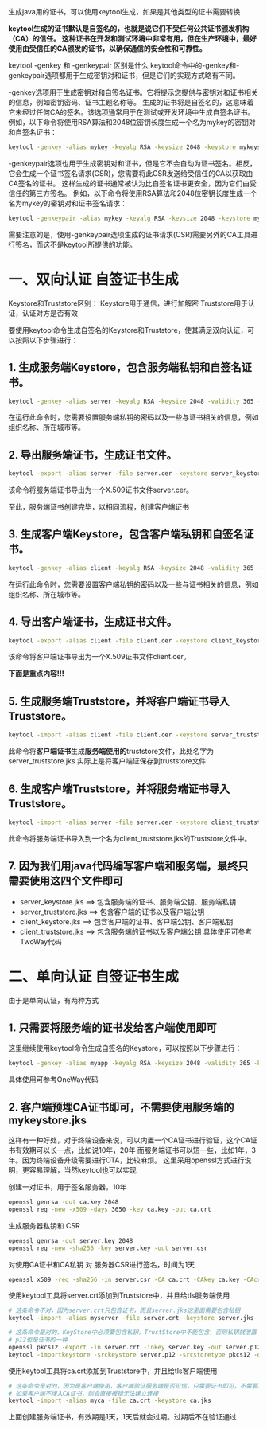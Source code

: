 生成java用的证书，可以使用keytool生成，如果是其他类型的证书需要转换

<b>
keytool生成的证书默认是自签名的，也就是说它们不受任何公共证书颁发机构（CA）的信任。
这种证书在开发和测试环境中非常有用，但在生产环境中，最好使用由受信任的CA颁发的证书，以确保通信的安全性和可靠性。
</b>

keytool -genkey 和 -genkeypair 区别是什么
keytool命令中的-genkey和-genkeypair选项都用于生成密钥对和证书，但是它们的实现方式略有不同。

-genkey选项用于生成密钥对和自签名证书。它将提示您提供与密钥对和证书相关的信息，例如密钥密码、证书主题名称等。
生成的证书将是自签名的，这意味着它未经过任何CA的签名。该选项通常用于在测试或开发环境中生成自签名证书。
例如，以下命令将使用RSA算法和2048位密钥长度生成一个名为mykey的密钥对和自签名证书：
```bash
keytool -genkey -alias mykey -keyalg RSA -keysize 2048 -keystore mykeystore.jks
```

-genkeypair选项也用于生成密钥对和证书，但是它不会自动为证书签名。相反，它会生成一个证书签名请求(CSR)，您需要将此CSR发送给受信任的CA以获取由CA签名的证书。
这样生成的证书通常被认为比自签名证书更安全，因为它们由受信任的第三方签名。
例如，以下命令将使用RSA算法和2048位密钥长度生成一个名为mykey的密钥对和证书签名请求：
```bash
keytool -genkeypair -alias mykey -keyalg RSA -keysize 2048 -keystore mykeystore.jks
```
需要注意的是，使用-genkeypair选项生成的证书请求(CSR)需要另外的CA工具进行签名，而这不是keytool所提供的功能。


# 一、双向认证 自签证书生成
Keystore和Truststore区别：
Keystore用于通信，进行加解密
Truststore用于认证，认证对方是否有效

要使用keytool命令生成自签名的Keystore和Truststore，使其满足双向认证，可以按照以下步骤进行：
## 1. 生成服务端Keystore，包含服务端私钥和自签名证书。
```bash
keytool -genkey -alias server -keyalg RSA -keysize 2048 -validity 365 -keystore server_keystore.jks
```
在运行此命令时，您需要设置服务端私钥的密码以及一些与证书相关的信息，例如组织名称、所在城市等。

## 2. 导出服务端证书，生成证书文件。
```bash
keytool -export -alias server -file server.cer -keystore server_keystore.jks
```
该命令将服务端证书导出为一个X.509证书文件server.cer。

至此，服务端证书创建完毕，以相同流程，创建客户端证书
## 3. 生成客户端Keystore，包含客户端私钥和自签名证书。
```bash
keytool -genkey -alias client -keyalg RSA -keysize 2048 -validity 365 -keystore client_keystore.jks
```
在运行此命令时，您需要设置客户端私钥的密码以及一些与证书相关的信息，例如组织名称、所在城市等。

## 4. 导出客户端证书，生成证书文件。
```bash
keytool -export -alias client -file client.cer -keystore client_keystore.jks
```
该命令将客户端证书导出为一个X.509证书文件client.cer。

<b>下面是重点内容!!!</b>

## 5. 生成服务端Truststore，并将客户端证书导入Truststore。
```bash
keytool -import -alias client -file client.cer -keystore server_truststore.jks
```
此命令将<b>客户端证书</b>生成<b>服务端使用的</b>truststore文件，此处名字为server_truststore.jks
实际上是将客户端证保存到truststore文件

## 6. 生成客户端Truststore，并将服务端证书导入Truststore。
```bash
keytool -import -alias server -file server.cer -keystore client_truststore.jks
```
此命令将服务端证书导入到一个名为client_truststore.jks的Truststore文件中。

## 7. 因为我们用java代码编写客户端和服务端，最终只需要使用这四个文件即可
- server_keystore.jks    ==> 包含服务端的证书、服务端公钥、服务端私钥
- server_truststore.jks  ==> 包含客户端的证书以及客户端公钥
- client_keystore.jks    ==> 包含客户端的证书、客户端公钥、客户端私钥
- client_truststore.jks  ==> 包含服务端的证书以及客户端公钥
具体使用可参考TwoWay代码

# 二、单向认证 自签证书生成
由于是单向认证，有两种方式
## 1. 只需要将服务端的证书发给客户端使用即可
这里继续使用keytool命令生成自签名的Keystore，可以按照以下步骤进行：
```bash
keytool -genkey -alias myapp -keyalg RSA -keysize 2048 -validity 365 -keystore mykeystore.jks
```
具体使用可参考OneWay代码

## 2. 客户端预埋CA证书即可，不需要使用服务端的mykeystore.jks
这样有一种好处，对于终端设备来说，可以内置一个CA证书进行验证，这个CA证书有效期可以长一点，比如说10年，20年
而服务端证书可以短一些，比如1年，3年。因为终端设备升级需要进行OTA，比较麻烦。
这里采用openssl方式进行说明，更容易理解，当然keytool也可以实现

创建一对证书，用于签名服务器，10年
```bash
openssl genrsa -out ca.key 2048
openssl req -new -x509 -days 3650 -key ca.key -out ca.crt
```

生成服务器私钥和 CSR
```bash
openssl genrsa -out server.key 2048
openssl req -new -sha256 -key server.key -out server.csr 
```

对使用CA证书和CA私钥 对 服务器CSR进行签名，时间为1天
```bash
openssl x509 -req -sha256 -in server.csr -CA ca.crt -CAkey ca.key -CAcreateserial -out server.crt -days 1
```


使用keytool工具将server.crt添加到Truststore中，并且给tls服务端使用
```bash
# 这条命令不对，因为server.crt只包含证书，而且server.jks这里面需要包含私钥
keytool -import -alias myserver -file server.crt -keystore server.jks
```

```bash
# 这条命令是对的，KeyStore中必须要包含私钥，TrustStore中不能包含，否则私钥就泄露
# p12也是证书的一种
openssl pkcs12 -export -in server.crt -inkey server.key -out server.p12
keytool -importkeystore -srckeystore server.p12 -srcstoretype pkcs12 -destkeystore server.jks -deststoretype jks
```

使用keytool工具将ca.crt添加到Truststore中，并且给tls客户端使用
```bash
# 这条命令是对的，因为是客户端使用，客户端验证服务端是否可信，只需要证书即可，不需要私钥
# 如果客户端不埋入CA证书，则会直接报错无法建立连接
keytool -import -alias myca -file ca.crt -keystore ca.jks
```

上面创建服务端证书，有效期是1天，1天后就会过期。过期后不在验证通过


